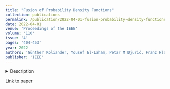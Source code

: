```yaml
---
title: "Fusion of Probability Density Functions"
collection: publications
permalink: /publication/2022-04-01-fusion-probability-density-functions
date: 2022-04-01
venue: 'Proceedings of the IEEE'
volume: '110'
issue: '4'
pages: '404-453'
year: 2022
authors: 'Günther Koliander, Yousef El-Laham, Petar M Djurić, Franz Hlawatsch'
publisher: 'IEEE'
---
```


<details>
<summary>Description</summary>
<br>
Fusing probabilistic information is a fundamental task in signal and data processing with relevance to many fields of 
technology and science. In this work, we investigate the fusion of multiple probability density functions (pdfs) of a 
continuous random variable or vector. Although the case of continuous random variables and the problem of pdf fusion 
frequently arise in multisensor signal processing, statistical inference, and machine learning, a universally accepted 
method for pdf fusion does not exist. The diversity of approaches, perspectives, and solutions related to pdf fusion 
motivates a unified presentation of the theory and methodology of the field. We discuss three different approaches to 
fusing pdfs. In the axiomatic approach, the fusion rule is defined indirectly by a set of properties (axioms). In the 
optimization approach, it is the result of minimizing an objective function that involves an information-theoretic 
divergence or a distance measure. In the supra-Bayesian approach, the fusion center interprets the pdfs to be fused as 
random observations. Our work is partly a survey, reviewing in a structured and coherent fashion many of the concepts 
and methods that have been developed in the literature. In addition, we present new results for each of the three 
approaches. Our original contributions include new fusion rules, axioms, and axiomatic and optimization-based 
characterizations; a new formulation of supra-Bayesian fusion in terms of finite-dimensional parametrizations; and a 
study of supra-Bayesian fusion of posterior pdfs for linear Gaussian models.
</details>

[Link to paper](http://yellaham.github.io/files/2022-04-01-fusion-probability-density-functions.pdf)
